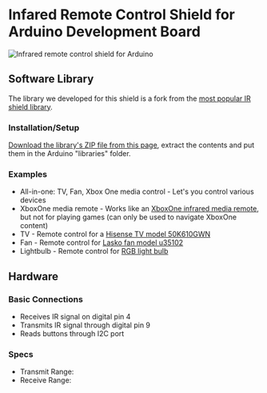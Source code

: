 # Infared Remote Control Shield for Arduino Development Board

![Infrared remote control shield for Arduino](https://raw.github.com/AllAboutEE/Infrared-Shield-for-Arduino/master/Hardware/Arduino-Infrared-Shield-Remote-Control-Angle-View.jpg)

## Software Library
The library we developed for this shield is a fork from the [most popular IR shield library](https://github.com/shirriff/Arduino-IRremote).

### Installation/Setup
[Download the library's ZIP file from this page](https://github.com/AllAboutEE/Arduino-Infrared-Shield-Library), extract the contents and put them in the Arduino "libraries" folder.

### Examples

* All-in-one: TV, Fan, Xbox One media control - Let's you control various devices
* XboxOne media remote - Works like an [XboxOne infrared media remote](http://www.xbox.com/en-US/xbox-one/accessories/controllers/media-remote), but not for playing games (can only be used to navigate XboxOne content)
* TV - Remote control for a [Hisense TV model 50K610GWN](http://global.hisense.com/product/northa/tv/led/K610/201401/t20140117_86826.htm)
* Fan - Remote control for [Lasko fan model u35102](http://www.laskoproducts.com/oscillating-high-velocity-fan-with-remote-control-model-u35102/)
* Lightbulb - Remote control for [RGB light bulb](http://www.amazon.com/SUPERNIGHT-Standard-Changing-Dimmable-Decoration/dp/B00CEOSGRY/ref=sr_1_sc_1?ie=UTF8&qid=1431819498&sr=8-1-spell&keywords=rgb+ir+light+bolb)

## Hardware

### Basic Connections

* Receives IR signal on digital pin 4
* Transmits IR signal through digital pin 9
* Reads buttons through I2C port


### Specs

* Transmit Range: 
* Receive Range:
